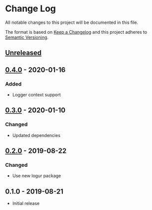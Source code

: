 # Change Log


All notable changes to this project will be documented in this file.

The format is based on [Keep a Changelog](http://keepachangelog.com/en/1.0.0/)
and this project adheres to [Semantic Versioning](http://semver.org/spec/v2.0.0.html).


## [Unreleased]


## [0.4.0] - 2020-01-16

### Added

- Logger context support


## [0.3.0] - 2020-01-10

### Changed

- Updated dependencies


## [0.2.0] - 2019-08-22

### Changed

- Use new logur package


## 0.1.0 - 2019-08-21

- Initial release


[Unreleased]: https://github.com/logur/adapter-kit/compare/v0.4.0...HEAD
[0.4.0]: https://github.com/logur/adapter-kit/compare/v0.3.0...v0.4.0
[0.3.0]: https://github.com/logur/adapter-kit/compare/v0.2.0...v0.3.0
[0.2.0]: https://github.com/logur/adapter-kit/compare/v0.1.0...v0.2.0
